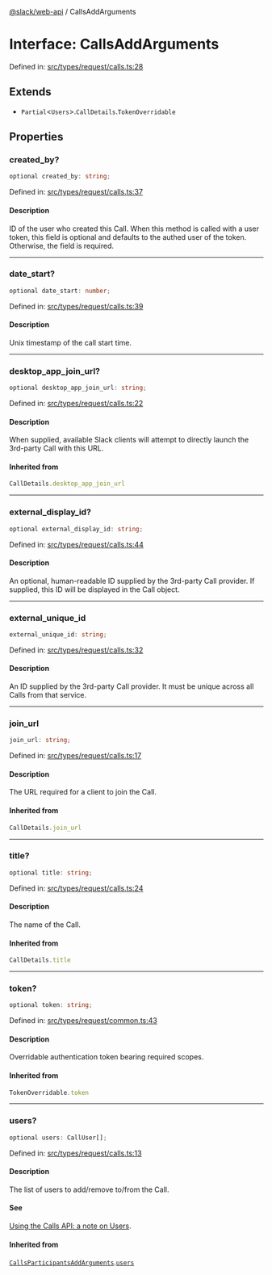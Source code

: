 [@slack/web-api](../index.md) / CallsAddArguments

# Interface: CallsAddArguments

Defined in: [src/types/request/calls.ts:28](https://github.com/slackapi/node-slack-sdk/blob/main/packages/web-api/src/types/request/calls.ts#L28)

## Extends

- `Partial`\<`Users`\>.`CallDetails`.`TokenOverridable`

## Properties

### created\_by?

```ts
optional created_by: string;
```

Defined in: [src/types/request/calls.ts:37](https://github.com/slackapi/node-slack-sdk/blob/main/packages/web-api/src/types/request/calls.ts#L37)

#### Description

ID of the user who created this Call. When this method is called with a user token,
this field is optional and defaults to the authed user of the token. Otherwise, the field is required.

***

### date\_start?

```ts
optional date_start: number;
```

Defined in: [src/types/request/calls.ts:39](https://github.com/slackapi/node-slack-sdk/blob/main/packages/web-api/src/types/request/calls.ts#L39)

#### Description

Unix timestamp of the call start time.

***

### desktop\_app\_join\_url?

```ts
optional desktop_app_join_url: string;
```

Defined in: [src/types/request/calls.ts:22](https://github.com/slackapi/node-slack-sdk/blob/main/packages/web-api/src/types/request/calls.ts#L22)

#### Description

When supplied, available Slack clients will attempt to directly launch the 3rd-party Call
with this URL.

#### Inherited from

```ts
CallDetails.desktop_app_join_url
```

***

### external\_display\_id?

```ts
optional external_display_id: string;
```

Defined in: [src/types/request/calls.ts:44](https://github.com/slackapi/node-slack-sdk/blob/main/packages/web-api/src/types/request/calls.ts#L44)

#### Description

An optional, human-readable ID supplied by the 3rd-party Call provider.
If supplied, this ID will be displayed in the Call object.

***

### external\_unique\_id

```ts
external_unique_id: string;
```

Defined in: [src/types/request/calls.ts:32](https://github.com/slackapi/node-slack-sdk/blob/main/packages/web-api/src/types/request/calls.ts#L32)

#### Description

An ID supplied by the 3rd-party Call provider. It must be unique across all Calls from that service.

***

### join\_url

```ts
join_url: string;
```

Defined in: [src/types/request/calls.ts:17](https://github.com/slackapi/node-slack-sdk/blob/main/packages/web-api/src/types/request/calls.ts#L17)

#### Description

The URL required for a client to join the Call.

#### Inherited from

```ts
CallDetails.join_url
```

***

### title?

```ts
optional title: string;
```

Defined in: [src/types/request/calls.ts:24](https://github.com/slackapi/node-slack-sdk/blob/main/packages/web-api/src/types/request/calls.ts#L24)

#### Description

The name of the Call.

#### Inherited from

```ts
CallDetails.title
```

***

### token?

```ts
optional token: string;
```

Defined in: [src/types/request/common.ts:43](https://github.com/slackapi/node-slack-sdk/blob/main/packages/web-api/src/types/request/common.ts#L43)

#### Description

Overridable authentication token bearing required scopes.

#### Inherited from

```ts
TokenOverridable.token
```

***

### users?

```ts
optional users: CallUser[];
```

Defined in: [src/types/request/calls.ts:13](https://github.com/slackapi/node-slack-sdk/blob/main/packages/web-api/src/types/request/calls.ts#L13)

#### Description

The list of users to add/remove to/from the Call.

#### See

[Using the Calls API: a note on Users](https://docs.slack.dev/apis/web-api/using-the-calls-api).

#### Inherited from

[`CallsParticipantsAddArguments`](CallsParticipantsAddArguments.md).[`users`](CallsParticipantsAddArguments.md#users)
